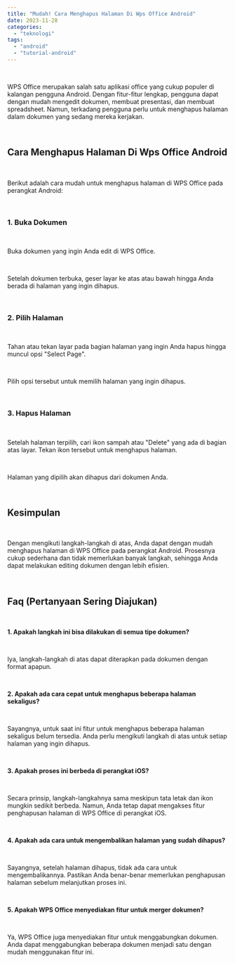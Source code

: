 ```yaml
---
title: "Mudah! Cara Menghapus Halaman Di Wps Office Android"
date: 2023-11-28
categories: 
  - "teknologi"
tags: 
  - "android"
  - "tutorial-android"
---
```


 

WPS Office merupakan salah satu aplikasi office yang cukup populer di kalangan pengguna Android. Dengan fitur-fitur lengkap, pengguna dapat dengan mudah mengedit dokumen, membuat presentasi, dan membuat spreadsheet. Namun, terkadang pengguna perlu untuk menghapus halaman dalam dokumen yang sedang mereka kerjakan.

 

## Cara Menghapus Halaman Di Wps Office Android

 

Berikut adalah cara mudah untuk menghapus halaman di WPS Office pada perangkat Android:

 

### 1\. Buka Dokumen

 

Buka dokumen yang ingin Anda edit di WPS Office.

 

Setelah dokumen terbuka, geser layar ke atas atau bawah hingga Anda berada di halaman yang ingin dihapus.

 

### 2\. Pilih Halaman

 

Tahan atau tekan layar pada bagian halaman yang ingin Anda hapus hingga muncul opsi "Select Page".

 

Pilih opsi tersebut untuk memilih halaman yang ingin dihapus.

 

### 3\. Hapus Halaman

 

Setelah halaman terpilih, cari ikon sampah atau "Delete" yang ada di bagian atas layar. Tekan ikon tersebut untuk menghapus halaman.

 

Halaman yang dipilih akan dihapus dari dokumen Anda.

 

## Kesimpulan

 

Dengan mengikuti langkah-langkah di atas, Anda dapat dengan mudah menghapus halaman di WPS Office pada perangkat Android. Prosesnya cukup sederhana dan tidak memerlukan banyak langkah, sehingga Anda dapat melakukan editing dokumen dengan lebih efisien.

 

## Faq (Pertanyaan Sering Diajukan)

 

**1\. Apakah langkah ini bisa dilakukan di semua tipe dokumen?**

 

Iya, langkah-langkah di atas dapat diterapkan pada dokumen dengan format apapun.

 

**2\. Apakah ada cara cepat untuk menghapus beberapa halaman sekaligus?**

 

Sayangnya, untuk saat ini fitur untuk menghapus beberapa halaman sekaligus belum tersedia. Anda perlu mengikuti langkah di atas untuk setiap halaman yang ingin dihapus.

 

**3\. Apakah proses ini berbeda di perangkat iOS?**

 

Secara prinsip, langkah-langkahnya sama meskipun tata letak dan ikon mungkin sedikit berbeda. Namun, Anda tetap dapat mengakses fitur penghapusan halaman di WPS Office di perangkat iOS.

 

**4\. Apakah ada cara untuk mengembalikan halaman yang sudah dihapus?**

 

Sayangnya, setelah halaman dihapus, tidak ada cara untuk mengembalikannya. Pastikan Anda benar-benar memerlukan penghapusan halaman sebelum melanjutkan proses ini.

 

**5\. Apakah WPS Office menyediakan fitur untuk merger dokumen?**

 

Ya, WPS Office juga menyediakan fitur untuk menggabungkan dokumen. Anda dapat menggabungkan beberapa dokumen menjadi satu dengan mudah menggunakan fitur ini.
